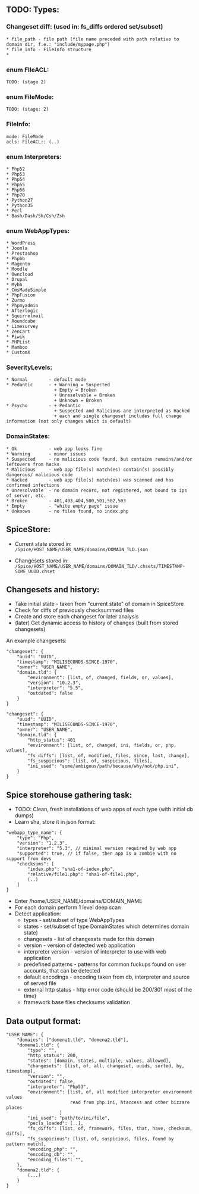 ## TODO: Types:

### Changeset diff: (used in: fs_diffs ordered set/subset)
    * file_path - file path (file name preceded with path relative to domain dir, f.e.: "include/mypage.php")
    * file_info - FileInfo structure
    *

### enum FIleACL:
    TODO: (stage 2)

### enum FileMode:
    TODO: (stage: 2)

### FileInfo:
    mode: FileMode
    acls: FileACL:: (..)

### enum Interpreters:
    * Php52
    * Php53
    * Php54
    * Php55
    * Php56
    * Php70
    * Python27
    * Python35
    * Perl
    * Bash/Dash/Sh/Csh/Zsh


### enum WebAppTypes:
    * WordPress
    * Joomla
    * Prestashop
    * Phpbb
    * Magento
    * Moodle
    * Owncloud
    * Drupal
    * Mybb
    * CmsMadeSimple
    * PhpFusion
    * Zurmo
    * Phpmyadmin
    * Afterlogic
    * Squirrelmail
    * Roundcube
    * Limesurvey
    * ZenCart
    * Piwik
    * PHPList
    * Mamboo
    * CustomX


### SeverityLevels:
    * Normal        - default mode
    * Pedantic      - + Warning = Suspected
                      + Empty = Broken
                      + Unresolvable = Broken
                      + Unknown = Broken
    * Psycho        - + Pedantic
                      + Suspected and Malicious are interpreted as Hacked
                      + each and single changeset includes full change information (not only changes which is default)


### DomainStates:
    * Ok            - web app looks fine
    * Warning       - minor issues
    * Suspected     - no malicious code found, but contains remains/and/or leftovers from hacks
    * Malicious     - web app file(s) match(es) contain(s) possibly dangerous/ malicious code
    * Hacked        - web app file(s) match(es) was scanned and has confirmed infections
    * Unresolvable  - no domain record, not registered, not bound to ips of server, etc.
    * Broken        - 401,403,404,500,501,502,503
    * Empty         - "white empty page" issue
    * Unknown       - no files found, no index.php


## SpiceStore:

* Current state stored in:
    `/Spice/HOST_NAME/USER_NAME/domains/DOMAIN_TLD.json`

* Changesets stored in:
    `/Spice/HOST_NAME/USER_NAME/domains/DOMAIN_TLD/.chsets/TIMESTAMP-SOME_UUID.chset`



## Changesets and history:

* Take initial state - taken from "current state" of domain in SpiceStore
* Check for diffs of previously checksummed files
* Create and store each changeset for later analysis
* (later) Get dynamic access to history of changes (built from stored changesets)


An example changesets:

```
"changeset": {
    "uuid": "UUID",
    "timestamp": "MILISECONDS-SINCE-1970",
    "owner": "USER_NAME",
    "domain.tld": {
        "environment": [list, of, changed, fields, or, values],
        "version": "10.2.3",
        "interpreter": "5.5",
        "outdated": false
    }
}
```

```
"changeset": {
    "uuid": "UUID",
    "timestamp": "MILISECONDS-SINCE-1970",
    "owner": "USER_NAME",
    "domain.tld": {
        "http_status": 401
        "environment": [list, of, changed, ini, fields, or, php, values],
        "fs_diffs": [list, of, modified, files, since, last, change],
        "fs_suspicious": [list, of, suspicious, files],
        "ini_used": "some/ambigous/path/because/why/not/php.ini",
    }
}
```


## Spice storehouse gathering task:

* TODO: Clean, fresh installations of web apps of each type (with initial db dumps)
* Learn sha, store it in json format:

```
"webapp_type_name": {
    "type": "Php",
    "version": "1.2.3",
    "interpreter": "5.3", // minimal version required by web app
    "supported": true, // if false, then app is a zombie with no support from devs
    "checksums": [
        "index.php": "sha1-of-index.php",
        "relative/file1.php": "sha1-of-file1.php",
        (..)
    ]
}
```

* Enter /home/USER_NAME/domains/DOMAIN_NAME
* For each domain perform 1 level deep scan
* Detect application:
  - types                       - set/subset of type WebAppTypes
  - states                      - set/subset of type DomainStates which determines domain state)
  - changesets                  - list of changesets made for this domain
  - version                     - version of detected web application
  - interpreter version         - version of interpreter to use with web application
  - predefined patterns         - patterns for common fuckups found on user accounts, that can be detected
  - default encodings           - encoding taken from db, interpreter and source of served file
  - external http status        - http error code (should be 200/301 most of the time)
  - framework base files checksums validation



## Data output format:

```
"USER_NAME": {
    "domains": ["domena1.tld", "domena2.tld"],
    "domena1.tld": {
        "type": "",
        "http_status": 200,
        "states": [domain, states, multiple, values, allowed],
        "changesets": [list, of, all, changeset, uuids, sorted, by, timestamp],
        "version": "",
        "outdated": false,
        "interpreter": "Php53",
        "environment": [list, of, all modified interpreter environment values
                        read from php.ini, htaccess and other bizzare places
                    ]
        "ini_used": "path/to/ini/file",
        "pecls_loaded": [..],
        "fs_diffs": [list, of, framework, files, that, have, checksum, diffs],
        "fs_suspicious": [list, of, suspicious, files, found by pattern match],
        "encoding_php": "",
        "encoding_db": "",
        "encoding_files": "",
    },
    "domena2.tld": {
        (...)
    }
}
```
